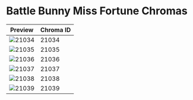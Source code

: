 # Battle Bunny Miss Fortune Chromas

| Preview | Chroma ID |
|---------|-----------|
| ![21034](https://raw.communitydragon.org/latest/plugins/rcp-be-lol-game-data/global/default/v1/champion-chroma-images/21/21034.png) | 21034 |
| ![21035](https://raw.communitydragon.org/latest/plugins/rcp-be-lol-game-data/global/default/v1/champion-chroma-images/21/21035.png) | 21035 |
| ![21036](https://raw.communitydragon.org/latest/plugins/rcp-be-lol-game-data/global/default/v1/champion-chroma-images/21/21036.png) | 21036 |
| ![21037](https://raw.communitydragon.org/latest/plugins/rcp-be-lol-game-data/global/default/v1/champion-chroma-images/21/21037.png) | 21037 |
| ![21038](https://raw.communitydragon.org/latest/plugins/rcp-be-lol-game-data/global/default/v1/champion-chroma-images/21/21038.png) | 21038 |
| ![21039](https://raw.communitydragon.org/latest/plugins/rcp-be-lol-game-data/global/default/v1/champion-chroma-images/21/21039.png) | 21039 |